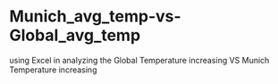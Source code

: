 # Munich_avg_temp-vs-Global_avg_temp
using Excel in analyzing the Global Temperature increasing VS Munich Temperature increasing
